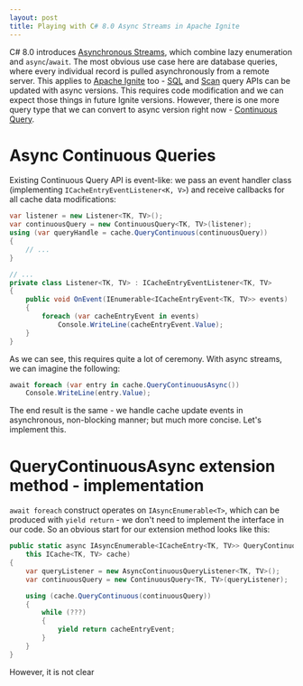 ```yaml
---
layout: post
title: Playing with C# 8.0 Async Streams in Apache Ignite
---
```


C# 8.0 introduces [Asynchronous Streams](https://docs.microsoft.com/en-us/dotnet/csharp/whats-new/csharp-8#asynchronous-streams), which combine lazy enumeration and `async`/`await`. The most obvious use case here are database queries, where every individual record is pulled asynchronously from a remote server. This applies to [Apache Ignite](https://ignite.apache.org/) too - [SQL](https://apacheignite-net.readme.io/docs/sql-queries) and [Scan](https://apacheignite-net.readme.io/docs/cache-queries#scan-queries) query APIs can be updated with async versions. This requires code modification and we can expect those things in future Ignite versions. However, there is one more query type that we can convert to async version right now - [Continuous Query](https://apacheignite-net.readme.io/docs/continuous-queries).

# Async Continuous Queries

Existing Continuous Query API is event-like: we pass an event handler class (implementing `ICacheEntryEventListener<K, V>`) and receive callbacks for all cache data modifications:

```cs
var listener = new Listener<TK, TV>();
var continuousQuery = new ContinuousQuery<TK, TV>(listener);
using (var queryHandle = cache.QueryContinuous(continuousQuery))
{
    // ...
}

// ...
private class Listener<TK, TV> : ICacheEntryEventListener<TK, TV>
{
    public void OnEvent(IEnumerable<ICacheEntryEvent<TK, TV>> events)
    {
        foreach (var cacheEntryEvent in events)
            Console.WriteLine(cacheEntryEvent.Value);
    }
}

```

As we can see, this requires quite a lot of ceremony. With async streams, we can imagine the following:

```cs
await foreach (var entry in cache.QueryContinuousAsync())
    Console.WriteLine(entry.Value);
```

The end result is the same - we handle cache update events in asynchronous, non-blocking manner; but much more concise. Let's implement this.

# QueryContinuousAsync extension method - implementation

`await foreach` construct operates on `IAsyncEnumerable<T>`, which can be produced with `yield return` - we don't need to implement the interface in our code. So an obvious start for our extension method looks like this:

```cs
public static async IAsyncEnumerable<ICacheEntry<TK, TV>> QueryContinuousAsync<TK, TV>(
    this ICache<TK, TV> cache)
{
    var queryListener = new AsyncContinuousQueryListener<TK, TV>();
    var continuousQuery = new ContinuousQuery<TK, TV>(queryListener);

    using (cache.QueryContinuous(continuousQuery))
    {
        while (???)
        {
            yield return cacheEntryEvent;
        }
    }
}

```

However, it is not clear 